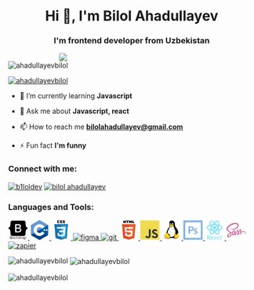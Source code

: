 <h1 align="center">Hi 👋, I'm Bilol Ahadullayev</h1>
<h3 align="center">I'm frontend developer from Uzbekistan</h3>
<img align="right" width="400px" src="https://cdn.dribbble.com/users/1162077/screenshots/3848914/programmer.gif">

<p align="left"> <img src="https://komarev.com/ghpvc/?username=ahadullayevbilol&label=Profile%20views&color=0e75b6&style=flat" alt="ahadullayevbilol" /> </p>

<p align="left"> <a href="https://twitter.com/ahadullayevbilol" target="blank"><img src="https://img.shields.io/twitter/follow/ahadullayevbilol?logo=twitter&style=for-the-badge" alt="ahadullayevbilol" /></a> </p>

- 🌱 I’m currently learning **Javascript**

- 💬 Ask me about **Javascript, react**

- 📫 How to reach me **bilolahadullayev@gmail.com**

- ⚡ Fun fact **I'm funny**

<h3 align="left">Connect with me:</h3>
<p align="left">
<a href="https://instagram.com/b1loldev" target="blank"><img align="center" src="https://raw.githubusercontent.com/rahuldkjain/github-profile-readme-generator/master/src/images/icons/Social/instagram.svg" alt="b1loldev" height="30" width="40" /></a>
<a href="https://www.youtube.com/c/Bilol Ahadullayev" target="blank"><img align="center" src="https://raw.githubusercontent.com/rahuldkjain/github-profile-readme-generator/master/src/images/icons/Social/youtube.svg" alt="bilol ahadullayev" height="30" width="40" /></a>
</p>

<h3 align="left">Languages and Tools:</h3>
<p align="left"> <a href="https://getbootstrap.com" target="_blank" rel="noreferrer"> <img src="https://raw.githubusercontent.com/devicons/devicon/master/icons/bootstrap/bootstrap-plain-wordmark.svg" alt="bootstrap" width="40" height="40"/> </a> <a href="https://www.w3schools.com/cpp/" target="_blank" rel="noreferrer"> <img src="https://raw.githubusercontent.com/devicons/devicon/master/icons/cplusplus/cplusplus-original.svg" alt="cplusplus" width="40" height="40"/> </a> <a href="https://www.w3schools.com/css/" target="_blank" rel="noreferrer"> <img src="https://raw.githubusercontent.com/devicons/devicon/master/icons/css3/css3-original-wordmark.svg" alt="css3" width="40" height="40"/> </a> <a href="https://www.figma.com/" target="_blank" rel="noreferrer"> <img src="https://www.vectorlogo.zone/logos/figma/figma-icon.svg" alt="figma" width="40" height="40"/> </a> <a href="https://git-scm.com/" target="_blank" rel="noreferrer"> <img src="https://www.vectorlogo.zone/logos/git-scm/git-scm-icon.svg" alt="git" width="40" height="40"/> </a> <a href="https://www.w3.org/html/" target="_blank" rel="noreferrer"> <img src="https://raw.githubusercontent.com/devicons/devicon/master/icons/html5/html5-original-wordmark.svg" alt="html5" width="40" height="40"/> </a> <a href="https://developer.mozilla.org/en-US/docs/Web/JavaScript" target="_blank" rel="noreferrer"> <img src="https://raw.githubusercontent.com/devicons/devicon/master/icons/javascript/javascript-original.svg" alt="javascript" width="40" height="40"/> </a> <a href="https://www.linux.org/" target="_blank" rel="noreferrer"> <img src="https://raw.githubusercontent.com/devicons/devicon/master/icons/linux/linux-original.svg" alt="linux" width="40" height="40"/> </a> <a href="https://www.photoshop.com/en" target="_blank" rel="noreferrer"> <img src="https://raw.githubusercontent.com/devicons/devicon/master/icons/photoshop/photoshop-line.svg" alt="photoshop" width="40" height="40"/> </a> <a href="https://reactjs.org/" target="_blank" rel="noreferrer"> <img src="https://raw.githubusercontent.com/devicons/devicon/master/icons/react/react-original-wordmark.svg" alt="react" width="40" height="40"/> </a> <a href="https://sass-lang.com" target="_blank" rel="noreferrer"> <img src="https://raw.githubusercontent.com/devicons/devicon/master/icons/sass/sass-original.svg" alt="sass" width="40" height="40"/> </a> <a href="https://zapier.com" target="_blank" rel="noreferrer"> <img src="https://www.vectorlogo.zone/logos/zapier/zapier-icon.svg" alt="zapier" width="40" height="40"/> </a> </p>

<p><img align="left" src="https://github-readme-stats.vercel.app/api/top-langs?username=ahadullayevbilol&show_icons=true&locale=en&layout=compact" alt="ahadullayevbilol" /></p>

<p>&nbsp;<img align="center" src="https://github-readme-stats.vercel.app/api?username=ahadullayevbilol&show_icons=true&locale=en" alt="ahadullayevbilol" /></p>

<p><img align="center" src="https://github-readme-streak-stats.herokuapp.com/?user=ahadullayevbilol&" alt="ahadullayevbilol" /></p>
